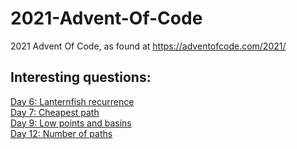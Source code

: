 # 2021-Advent-Of-Code
2021 Advent Of Code, as found at https://adventofcode.com/2021/

## Interesting questions:
[Day 6: Lanternfish recurrence](https://adventofcode.com/2021/day/6)  
[Day 7: Cheapest path](https://adventofcode.com/2021/day/7)  
[Day 9: Low points and basins](https://adventofcode.com/2021/day/9)   
[Day 12: Number of paths](https://adventofcode.com/2021/day/12)   
